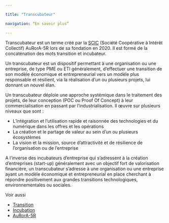 ```yaml
---

title: "Transcubateur"

navigation: “En savoir plus”

---
```


Transcubateur est un terme créé par la [SCIC](https://www.google.com/url?q=https://fr.wikipedia.org/wiki/Incubateur_(%25C5%2593uf)&sa=D&ust=1611312508963000&usg=AOvVaw3EVHq-EKLhvqWykM_nJBIW) (Société Coopérative à Intérêt Collectif) AuRorA-5R lors de sa fondation en 2020. Il est formé de la concaténation des mots transition et incubateur.

Un transcubateur est un dispositif permettant à une organisation ou une entreprise, de type PME ou ETI généralement, d’effectuer une transition de son modèle économique et entrepreneurial vers un modèle plus responsable et résilient, via la réalisation d’un ou plusieurs projets, lui donnant un nouvel élan.

Un transcubateur déploie une approche systémique dans le traitement des projets, de leur conception (POC ou Proof Of Concept) à leur commercialisation en passant par l’industrialisation. Il œuvre sur plusieurs niveaux que sont :


* L’intégration et l’utilisation rapide et raisonnée des technologies et du numérique dans les offres et les opérations
* La création et le partage de valeur au sein d’un ou plusieurs écosystèmes
* La vision et la mission, source d’attractivité et de résilience de l’organisation ou de l’entreprise

A l’inverse des incubateurs d’entreprise qui s’adressent à la création d’entreprises (start-up) généralement avec un objectif fort de valorisation financière, un transcubateur s’adresse à une organisation ou une entreprise ayant un modèle économique et entrepreneurial en place cherchant à répondre positivement aux grandes transitions technologiques, environnementales ou sociales.

Voir aussi


* [Transition](https://www.google.com/url?q=https://fr.wikipedia.org/wiki/Transition&sa=D&ust=1611312508965000&usg=AOvVaw0NmlMkPFBwvJa9r5AkissE)
* [Incubation](https://www.google.com/url?q=https://fr.wikipedia.org/wiki/Incubation&sa=D&ust=1611312508965000&usg=AOvVaw3pOLeK1JYIFj7jJCjnPtaA) 
* [AuRorA-5R](https://www.google.com/url?q=https://aurora-5r.fr/&sa=D&ust=1611312508966000&usg=AOvVaw1SGvBJXWqmiURel-tQZwNd) 

 

